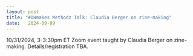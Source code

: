 ```yaml
---
layout: post
title: "#DHmakes Methodz Talk: Claudia Berger on zine-making"
date:   2024-09-09
---
```

10/31/2024, 3-3:30pm ET Zoom event taught by Claudia Berger on zine-making. Details/registration TBA.